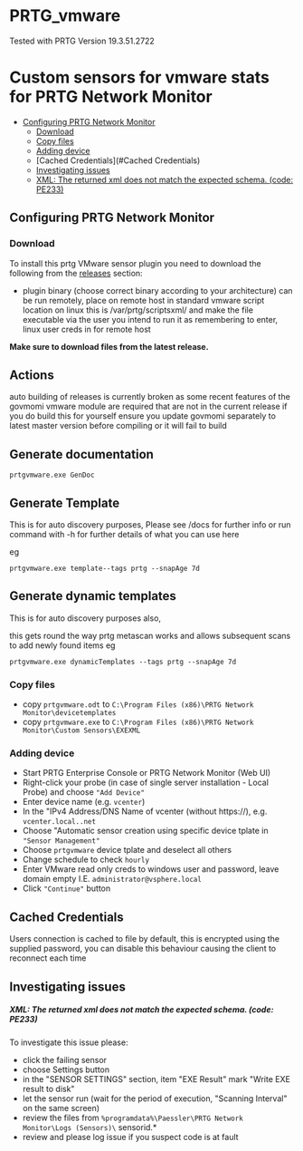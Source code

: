 # PRTG_vmware
Tested with PRTG Version 19.3.51.2722

# Custom sensors for vmware stats for PRTG Network Monitor

* [Configuring PRTG Network Monitor](#configuring-prtg-network-monitor)
  * [Download](#download)
  * [Copy files](#copy-files)
  * [Adding device](#adding-device)
  * [Cached Credentials](#Cached Credentials)
  * [Investigating issues](#investigating-issues)
  * [XML: The returned xml does not match the expected schema. (code: PE233)](#xml-the-returned-xml-does-not-match-the-expected-schema-code-pe233)

## Configuring PRTG Network Monitor

### Download
To install this prtg VMware sensor plugin you need to download the following
from the [releases](https://github.com/mutl3y/PRTG_VMware) section:
* plugin binary (choose correct binary according to your architecture) 
can be run remotely, place on remote host in standard vmware script location
on linux this is /var/prtg/scriptsxml/ and make the file executable via the user you intend to run it as 
remembering to enter, linux user creds in for remote host

**Make sure to download files from the latest release.**

## Actions
auto building of releases is currently broken as some recent features of the govmomi vmware module are required that are not in the current release
if you do build this for yourself ensure you update govmomi separately to latest master version before compiling or it will fail to build

## Generate documentation 
```prtgvmware.exe GenDoc```

## Generate Template
This is for auto discovery purposes, Please see /docs for further info or run command with -h for further details of what you can use here

eg
```
prtgvmware.exe template--tags prtg --snapAge 7d
```

## Generate dynamic templates
This is for auto discovery purposes also, 

this gets round the way prtg metascan works and allows subsequent scans to add newly found items
eg
```
prtgvmware.exe dynamicTemplates --tags prtg --snapAge 7d
```

### Copy files
* copy `prtgvmware.odt` to `C:\Program Files (x86)\PRTG Network Monitor\devicetemplates`
* copy `prtgvmware.exe` to `C:\Program Files (x86)\PRTG Network Monitor\Custom Sensors\EXEXML`

### Adding device
* Start PRTG Enterprise Console or PRTG Network Monitor (Web UI)
* Right-click your probe (in case of single server installation - Local Probe) and choose ```"Add Device"```
* Enter device name (e.g. ```vcenter```)
* In the "IPv4 Address/DNS Name of vcenter (without https://),
  e.g. `vcenter.local..net`
* Choose "Automatic sensor creation using specific device tplate in ```"Sensor Management"```
* Choose ``prtgvmware`` device tplate and deselect all others
* Change schedule to check ```hourly``` 
* Enter VMware read only creds to windows user and password, leave domain empty I.E. ```administrator@vsphere.local```
* Click ```"Continue"``` button 

## Cached Credentials
Users connection is cached to file by default, this is encrypted using the supplied password, 
you can disable this behaviour causing the client to reconnect each time

## Investigating issues

##### XML: The returned xml does not match the expected schema. (code: PE233)

To investigate this issue please:
* click the failing sensor
* choose Settings button
* in the "SENSOR SETTINGS" section, item "EXE Result" mark "Write EXE result to disk"
* let the sensor run (wait for the period of execution, "Scanning Interval" on the same screen)
* review the files from `%programdata%\Paessler\PRTG Network Monitor\Logs (Sensors)\` sensorid.*
* review and please log issue if you suspect code is at fault 